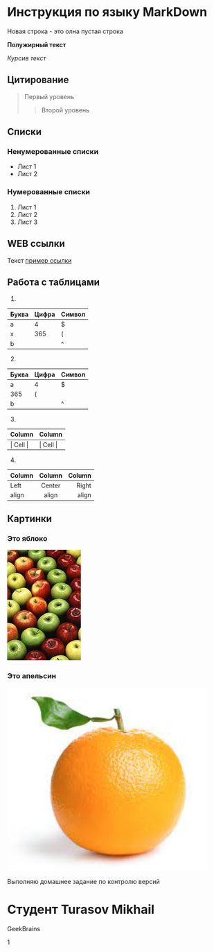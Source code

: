 # Инструкция по языку MarkDown

Новая строка - это олна пустая строка

**Полужирный текст**

*Курсив текст*

## Цитирование
> Первый уровень
>> Второй уровень

## Списки
### Ненумерованные списки
* Лист 1
* Лист 2
### Нумерованные списки
1. Лист 1
2. Лист 2
3. Лист 3

## WEB ссылки
Текст [пример ссылки](http.example.com "Всплывающая подсказка")

## Работа с таблицами

1.
Буква | Цифра | Символ
------ | ------|----------
a      | 4     | $
x      | 365    | (
b      |       | ^  

2.
Буква|Цифра|Символ
---|---|---
a|4|$
 |365|(
b| |^  

3.
Column | Column
------ | ------
\| Cell \|| \| Cell \|  

4.
Column | Column | Column
:----- | :----: | -----:
Left   | Center | Right
align  | align  | align

## Картинки

### Это яблоко

![apple](apple.jpg)

### Это апельсин

![orange](orange.png)

Выполняю домашнее задание по контролю версий 

# Студент Turasov Mikhail
GeekBrains

1